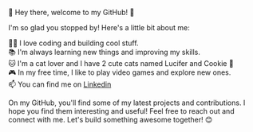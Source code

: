 👋 Hey there, welcome to my GitHub! 🎉<br>

I'm so glad you stopped by! Here's a little bit about me:<br>

👩‍💻 I love coding and building cool stuff.<br>
📚 I'm always learning new things and improving my skills.<br>
🐱 I'm a cat lover and I have 2 cute cats named Lucifer and Cookie 🐾<br>
🎮 In my free time, I like to play video games and explore new ones.<br>
📫 You can find me on <a href="https://www.linkedin.com/in/niloofar-karyar-1b3258156/"> Linkedin </a><br>

On my GitHub, you'll find some of my latest projects and contributions. I hope you find them interesting and useful! Feel free to reach out and connect with me. Let's build something awesome together! 😊


<!---
iNiloowf/iNiloowf is a ✨ special ✨ repository because its `README.md` (this file) appears on your GitHub profile.
You can click the Preview link to take a look at your changes.
--->

